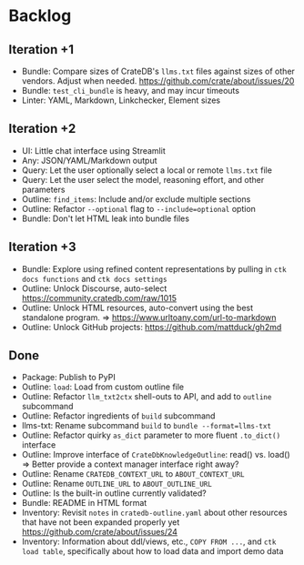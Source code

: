 # Backlog

## Iteration +1
- Bundle: Compare sizes of CrateDB's `llms.txt` files against sizes
  of other vendors. Adjust when needed.
  https://github.com/crate/about/issues/20
- Bundle: `test_cli_bundle` is heavy, and may incur timeouts
- Linter: YAML, Markdown, Linkchecker, Element sizes

## Iteration +2
- UI: Little chat interface using Streamlit
- Any: JSON/YAML/Markdown output
- Query: Let the user optionally select a local or remote `llms.txt` file
- Query: Let the user select the model, reasoning effort, and other parameters
- Outline: `find_items`: Include and/or exclude multiple sections
- Outline: Refactor `--optional` flag to `--include=optional` option
- Bundle: Don't let HTML leak into bundle files

## Iteration +3
- Bundle: Explore using refined content representations by
  pulling in `ctk docs functions` and `ctk docs settings`
- Outline: Unlock Discourse, auto-select https://community.cratedb.com/raw/1015
- Outline: Unlock HTML resources, auto-convert using the best standalone program.
  => https://www.urltoany.com/url-to-markdown
- Outline: Unlock GitHub projects: https://github.com/mattduck/gh2md

## Done
- Package: Publish to PyPI
- Outline: `load`: Load from custom outline file
- Outline: Refactor `llm_txt2ctx` shell-outs to API, and add to `outline` subcommand
- Outline: Refactor ingredients of `build` subcommand
- llms-txt: Rename subcommand `build` to `bundle --format=llms-txt`
- Outline: Refactor quirky `as_dict` parameter to more fluent `.to_dict()` interface
- Outline: Improve interface of `CrateDbKnowledgeOutline`: read() vs. load()
  => Better provide a context manager interface right away?
- Outline: Rename `CRATEDB_CONTEXT_URL` to `ABOUT_CONTEXT_URL`
- Outline: Rename `OUTLINE_URL` to `ABOUT_OUTLINE_URL`
- Outline: Is the built-in outline currently validated?
- Bundle: README in HTML format
- Inventory: Revisit `notes` in `cratedb-outline.yaml` about
  other resources that have not been expanded properly yet
  https://github.com/crate/about/issues/24
- Inventory: Information about ddl/views, etc., `COPY FROM ...`,
  and `ctk load table`, specifically about how to load data and import demo data
